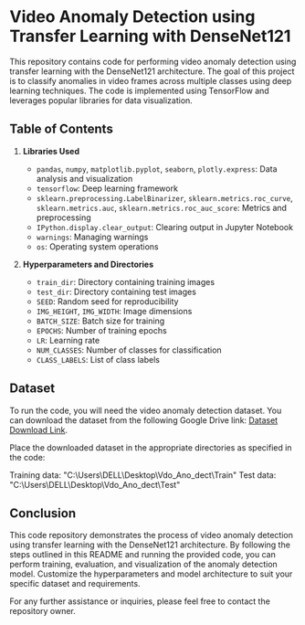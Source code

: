# Video Anomaly Detection using Transfer Learning with DenseNet121

This repository contains code for performing video anomaly detection using transfer learning with the DenseNet121 architecture. The goal of this project is to classify anomalies in video frames across multiple classes using deep learning techniques. The code is implemented using TensorFlow and leverages popular libraries for data visualization.

## Table of Contents

1. **Libraries Used**
   - `pandas`, `numpy`, `matplotlib.pyplot`, `seaborn`, `plotly.express`: Data analysis and visualization
   - `tensorflow`: Deep learning framework
   - `sklearn.preprocessing.LabelBinarizer`, `sklearn.metrics.roc_curve`, `sklearn.metrics.auc`, `sklearn.metrics.roc_auc_score`: Metrics and preprocessing
   - `IPython.display.clear_output`: Clearing output in Jupyter Notebook
   - `warnings`: Managing warnings
   - `os`: Operating system operations
   
2. **Hyperparameters and Directories**
   - `train_dir`: Directory containing training images
   - `test_dir`: Directory containing test images
   - `SEED`: Random seed for reproducibility
   - `IMG_HEIGHT`, `IMG_WIDTH`: Image dimensions
   - `BATCH_SIZE`: Batch size for training
   - `EPOCHS`: Number of training epochs
   - `LR`: Learning rate
   - `NUM_CLASSES`: Number of classes for classification
   - `CLASS_LABELS`: List of class labels
   
## Dataset
To run the code, you will need the video anomaly detection dataset. You can download the dataset from the following Google Drive link: [Dataset Download Link](https://drive.google.com/drive/folders/1mYviyAiLQbLqMU3BtwTtjKuliwnr8hSQ?usp=drive_link).

Place the downloaded dataset in the appropriate directories as specified in the code:

Training data: "C:\\Users\\DELL\\Desktop\\Vdo_Ano_dect\\Train"
Test data: "C:\\Users\\DELL\\Desktop\\Vdo_Ano_dect\\Test"

## Conclusion

This code repository demonstrates the process of video anomaly detection using transfer learning with the DenseNet121 architecture. By following the steps outlined in this README and running the provided code, you can perform training, evaluation, and visualization of the anomaly detection model. Customize the hyperparameters and model architecture to suit your specific dataset and requirements.

For any further assistance or inquiries, please feel free to contact the repository owner.
